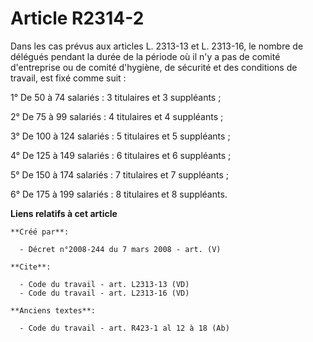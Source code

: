 # Article R2314-2

Dans les cas prévus aux articles L. 2313-13 et L. 2313-16, le nombre de délégués pendant la durée de la période où il n'y a
pas de comité d'entreprise ou de comité d'hygiène, de sécurité et des conditions de travail, est fixé comme suit : 

1° De 50 à 74 salariés : 3 titulaires et 3 suppléants ; 

2° De 75 à 99 salariés : 4 titulaires et 4 suppléants ; 

3° De 100 à 124 salariés : 5 titulaires et 5 suppléants ; 

4° De 125 à 149 salariés : 6 titulaires et 6 suppléants ; 

5° De 150 à 174 salariés : 7 titulaires et 7 suppléants ; 

6° De 175 à 199 salariés : 8 titulaires et 8 suppléants.

**Liens relatifs à cet article**

	**Créé par**:

	  - Décret n°2008-244 du 7 mars 2008 - art. (V)

	**Cite**:

	  - Code du travail - art. L2313-13 (VD)
	  - Code du travail - art. L2313-16 (VD)

	**Anciens textes**:

	  - Code du travail - art. R423-1 al 12 à 18 (Ab)
